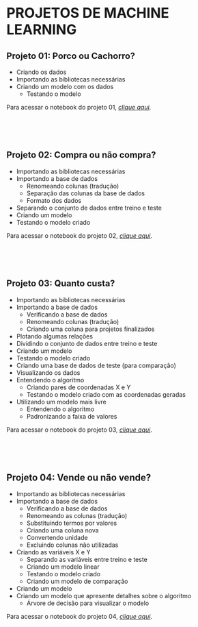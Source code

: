 <h1><strong><span style="font-size: 32px;">PROJETOS DE MACHINE LEARNING</span></strong></h1>
<h2><strong><span style="font-size: 20px;">Projeto 01: Porco ou Cachorro?</span></strong></h2>
<ul>
 	<li>Criando os dados</li>
 	<li>Importando as bibliotecas necessárias</li>
 	<li>Criando um modelo com os dados
<ul>
 	<li>Testando o modelo</li>
</ul>
</li>
</ul>
Para acessar o notebook do projeto 01, <a href="https://github.com/rodrigorissettoterra/Machine-Learning/blob/main/Classifica%C3%A7%C3%A3o_Porco_ou_Cachorro.ipynb" target="_blank" rel="nofollow noopener noreferrer"><span style="text-decoration: underline;"><em>clique aqui</em></span></a>.

&nbsp;

&nbsp;
<h2><strong><span style="font-size: 20px;">Projeto 02: Compra ou não compra?</span></strong></h2>
<ul>
 	<li>Importando as bibliotecas necessárias</li>
 	<li>Importando a base de dados
<ul>
 	<li>Renomeando colunas (tradução)</li>
 	<li>Separação das colunas da base de dados</li>
 	<li>Formato dos dados</li>
</ul>
</li>
 	<li>Separando o conjunto de dados entre treino e teste</li>
 	<li>Criando um modelo</li>
 	<li>Testando o modelo criado</li>
</ul>
Para acessar o notebook do projeto 02, <a href="https://github.com/rodrigorissettoterra/Machine-Learning/blob/main/Machine_Learning_Classifica%C3%A7%C3%A3o_Site.ipynb" target="_blank" rel="nofollow noopener noreferrer"><span style="text-decoration: underline;"><em>clique aqui</em></span></a>.

&nbsp;

&nbsp;
<h2><strong><span style="font-size: 20px;">Projeto 03: Quanto custa?</span></strong></h2>
<ul>
 	<li>Importando as bibliotecas necessárias</li>
 	<li>Importando a base de dados
<ul>
 	<li>Verificando a base de dados</li>
 	<li>Renomeando colunas (tradução)</li>
 	<li>Criando uma coluna para projetos finalizados</li>
</ul>
</li>
 	<li>Plotando algumas relações</li>
 	<li>Dividindo o conjunto de dados entre treino e teste</li>
 	<li>Criando um modelo</li>
 	<li>Testando o modelo criado</li>
 	<li>Criando uma base de dados de teste (para comparação)</li>
 	<li>Visualizando os dados</li>
 	<li>Entendendo o algoritmo
<ul>
 	<li>Criando pares de coordenadas X e Y</li>
 	<li>Testando o modelo criado com as coordenadas geradas</li>
</ul>
</li>
 	<li>Utilizando um modelo mais livre
<ul>
 	<li>Entendendo o algoritmo</li>
 	<li>Padronizando a faixa de valores</li>
</ul>
</li>
</ul>
Para acessar o notebook do projeto 03, <a href="https://github.com/rodrigorissettoterra/Machine-Learning/blob/main/Machine_Learning_Quanto_custa%3F.ipynb" target="_blank" rel="nofollow noopener noreferrer"><span style="text-decoration: underline;"><em>clique aqui</em></span></a>.

&nbsp;

&nbsp;
<h2>Projeto 04: Vende ou não vende?</h2>
<ul>
 	<li>Importando as bibliotecas necessárias</li>
 	<li>Importando a base de dados
<ul>
 	<li>Verificando a base de dados</li>
 	<li>Renomeando as colunas (tradução)</li>
 	<li>Substituindo termos por valores</li>
 	<li>Criando uma coluna nova</li>
 	<li>Convertendo unidade</li>
 	<li>Excluindo colunas não utilizadas</li>
</ul>
</li>
 	<li>Criando as variáveis X e Y
<ul>
 	<li>Separando as variáveis entre treino e teste</li>
 	<li>Criando um modelo linear</li>
 	<li>Testando o modelo criado</li>
 	<li>Criando um modelo de comparação</li>
</ul>
</li>
 	<li>Criando um modelo</li>
 	<li>Criando um modelo que apresente detalhes sobre o algoritmo
<ul>
 	<li>Árvore de decisão para visualizar o modelo</li>
</ul>
</li>
</ul>
Para acessar o notebook do projeto 04, <a href="https://github.com/rodrigorissettoterra/Machine-Learning/blob/main/Machine_Learning_Vende_ou_n%C3%A3o_vende%3F.ipynb" target="_blank" rel="nofollow noopener noreferrer"><span style="text-decoration: underline;"><em>clique aqui</em></span></a>.
